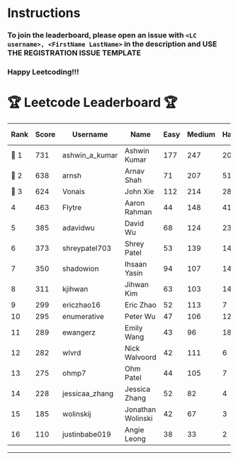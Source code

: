# Instructions
### To join the leaderboard, please open an issue with `<LC username>, <FirstName LastName>` in the description and USE THE REGISTRATION ISSUE TEMPLATE
### Happy Leetcoding!!!


# 🏆 Leetcode Leaderboard 🏆

| Rank | Score | Username       | Name | Easy | Medium | Hard | Problems Solved |
|------|----------------|-----------------|-------------------|--------------|--------------|--------------|--------------|
| 🥇 1 | 731 | ashwin_a_kumar | Ashwin Kumar | 177 | 247 | 20 | 444 |
| 🥈 2 | 638 | arnsh | Arnav Shah | 71 | 207 | 51 | 329 |
| 🥉 3 | 624 | Vonais | John Xie | 112 | 214 | 28 | 354 |
| 4 | 463 | Flytre | Aaron Rahman | 44 | 148 | 41 | 233 |
| 5 | 385 | adavidwu | David Wu | 68 | 124 | 23 | 215 |
| 6 | 373 | shreypatel703 | Shrey Patel | 53 | 139 | 14 | 206 |
| 7 | 350 | shadowion | Ihsaan Yasin | 94 | 107 | 14 | 215 |
| 8 | 311 | kjihwan | Jihwan Kim | 63 | 103 | 14 | 180 |
| 9 | 299 | ericzhao16 | Eric Zhao | 52 | 113 | 7 | 172 |
| 10 | 295 | enumerative | Peter Wu | 47 | 106 | 12 | 165 |
| 11 | 289 | ewangerz | Emily Wang | 43 | 96 | 18 | 157 |
| 12 | 282 | wlvrd | Nick Walvoord | 42 | 111 | 6 | 159 |
| 13 | 275 | ohmp7 | Ohm Patel | 44 | 105 | 7 | 156 |
| 14 | 228 | jessicaa_zhang | Jessica Zhang | 52 | 82 | 4 | 138 |
| 15 | 185 | wolinskij | Jonathan Wolinski | 42 | 67 | 3 | 112 |
| 16 | 110 | justinbabe019 | Angie Leong | 38 | 33 | 2 | 73 |
---
